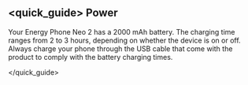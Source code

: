 ## <quick_guide> Power

 Your Energy Phone Neo 2 has a 2000 mAh battery. The charging time ranges from 2 to 3 hours, depending on whether the device is on or off. Always charge your phone through the USB cable that come with the product to comply with the battery charging times.

</quick_guide>


